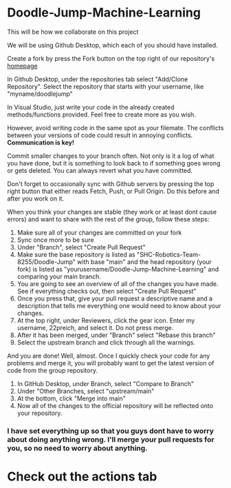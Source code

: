 # Doodle-Jump-Machine-Learning
 
This will be how we collaborate on this project

We will be using Github Desktop, which each of you should have installed.

Create a fork by press the Fork button on the top right of our repository's [homepage](https://github.com/SHC-Robotics-Team-8255/Doodle-Jump-Machine-Learning)

In Github Desktop, under the repositories tab select "Add/Clone Repository". Select the repository that starts with your username, like "myname/doodlejump"

In Visual Studio, just write your code in the already created methods/functions provided. Feel free to create more as you wish.

However, avoid writing code in the same spot as your filemate. The conflicts between your versions of code could result in annoying conflicts. **Communication is key!**

Commit smaller changes to your branch often. Not only is it a log of what you have done, but it is something to look back to if something goes wrong or gets deleted. You can always revert what you have committed.

Don't forget to occasionally sync with Github servers by pressing the top right button that either reads Fetch, Push, or Pull Origin. Do this before and after you work on it.

When you think your changes are stable (they work or at least dont cause errors) and want to share with the rest of the group, follow these steps:
1. Make sure all of your changes are committed on your fork
1. Sync once more to be sure
1. Under "Branch", select "Create Pull Request"
1. Make sure the base repository is listed as "SHC-Robotics-Team-8255/Doodle-Jump" with base "main" and the head repository (your fork) is listed as "yourusername/Doodle-Jump-Machine-Learning" and comparing your main branch.
1. You are going to see an overview of all of the changes you have made. See if everything checks out, then select "Create Pull Request"
1. Once you press that, give your pull request a descriptive name and a description that tells me everything one would need to know about your changes.
1. At the top right, under Reviewers, click the gear icon. Enter my username, 22preich, and select it. Do not press merge.
1. After it has been merged, under "Branch" select "Rebase this branch"
1. Select the upstream branch and click through all the warnings.

And you are done! Well, almost. Once I quickly check your code for any problems and merge it, you will probably want to get the latest version of code from the group repository.

1. In GitHub Desktop, under Branch, select "Compare to Branch"
1. Under "Other Branches, select "upstream/main"
1. At the bottom, click "Merge into main"
1. Now all of the changes to the official repository will be reflected onto your repository.


### I have set everything up so that you guys dont have to worry about doing anything wrong. I'll merge your pull requests for you, so no need to worry about anything.


# Check out the actions tab
